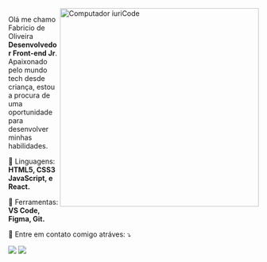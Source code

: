 <img src="https://raw.githubusercontent.com/MicaelliMedeiros/micaellimedeiros/master/image/computer-illustration.png" min-width="400px" max-width="400px" width="400px" align="right" alt="Computador iuriCode">

<p align="left"> 
  Olá me chamo Fabricio de Oliveira <strong>Desenvolvedor Front-end Jr</strong>.<br>
  Apaixonado pelo mundo tech desde criança, estou a procura de uma oportunidade para desenvolver minhas habilidades.
</p>

<p align="left">
  🦄 Linguagens: <strong>HTML5, CSS3 JavaScript, e React.</strong>
</p>

<p align="left">
  💼 Ferramentas: <strong>VS Code, Figma, Git.</strong>
</p>

<p align="left">
  💌 Entre em contato comigo atráves: ⤵️
</p>

<p align="left">
  <a href="mailto:fabriciodeoliveira334@gmail.com" alt="Gmail">
  <img src="https://img.shields.io/badge/-Gmail-FF0000?style=flat-square&labelColor=FF0000&logo=gmail&logoColor=white&link=fabriciodeoliveira334@gmail.com" /></a>

  <a href="https://www.linkedin.com/in/fabricio-on" alt="Linkedin">
  <img src="https://img.shields.io/badge/-Linkedin-0e76a8?style=flat-square&logo=Linkedin&logoColor=white&link=https://www.linkedin.com/in/fabricio-on" /></a>
</p>  

